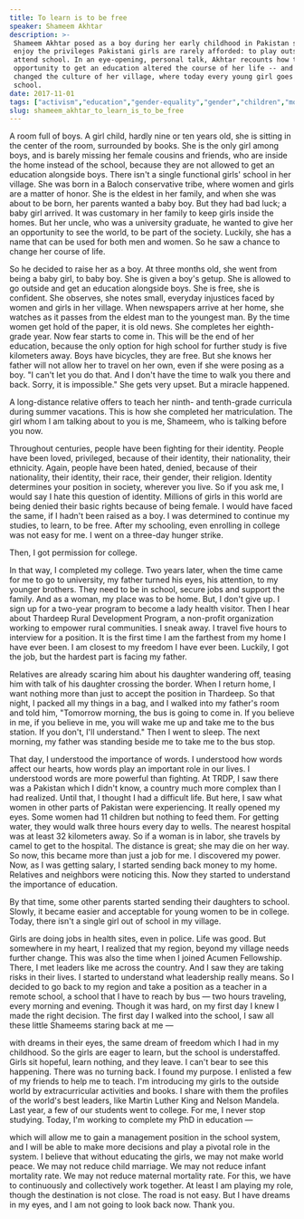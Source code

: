 ```yaml
---
title: To learn is to be free
speaker: Shameem Akhtar
description: >-
 Shameem Akhtar posed as a boy during her early childhood in Pakistan so she could
 enjoy the privileges Pakistani girls are rarely afforded: to play outside and
 attend school. In an eye-opening, personal talk, Akhtar recounts how the
 opportunity to get an education altered the course of her life -- and ultimately
 changed the culture of her village, where today every young girl goes to
 school.
date: 2017-11-01
tags: ["activism","education","gender-equality","gender","children","motivation","inequality","personal-growth","potential","social-change","society","women"]
slug: shameem_akhtar_to_learn_is_to_be_free
---
```


A room full of boys. A girl child, hardly nine or ten years old, she is sitting in the
center of the room, surrounded by books. She is the only girl among boys, and is barely
missing her female cousins and friends, who are inside the home instead of the school,
because they are not allowed to get an education alongside boys. There isn't a single
functional girls' school in her village. She was born in a Baloch conservative tribe, where
women and girls are a matter of honor. She is the eldest in her family, and when she was
about to be born, her parents wanted a baby boy. But they had bad luck; a baby girl
arrived. It was customary in her family to keep girls inside the homes. But her uncle, who
was a university graduate, he wanted to give her an opportunity to see the world, to be
part of the society. Luckily, she has a name that can be used for both men and women. So
he saw a chance to change her course of life.

So he decided to raise her as a boy. At three months old, she went from being a baby girl,
to baby boy. She is given a boy's getup. She is allowed to go outside and get an education
alongside boys. She is free, she is confident. She observes, she notes small, everyday
injustices faced by women and girls in her village. When newspapers arrive at her home,
she watches as it passes from the eldest man to the youngest man. By the time women get
hold of the paper, it is old news. She completes her eighth-grade year. Now fear starts to
come in. This will be the end of her education, because the only option for high school
for further study is five kilometers away. Boys have bicycles, they are free. But she
knows her father will not allow her to travel on her own, even if she were posing as a
boy. "I can't let you do that. And I don't have the time to walk you there and back.
Sorry, it is impossible." She gets very upset. But a miracle happened.

A long-distance relative offers to teach her ninth- and tenth-grade curricula during
summer vacations. This is how she completed her matriculation. The girl whom I am talking
about to you is me, Shameem, who is talking before you now.

Throughout centuries, people have been fighting for their identity. People have been
loved, privileged, because of their identity, their nationality, their ethnicity. Again,
people have been hated, denied, because of their nationality, their identity, their race,
their gender, their religion. Identity determines your position in society, wherever you
live. So if you ask me, I would say I hate this question of identity. Millions of girls in
this world are being denied their basic rights because of being female. I would have faced
the same, if I hadn't been raised as a boy. I was determined to continue my studies, to
learn, to be free. After my schooling, even enrolling in college was not easy for me. I
went on a three-day hunger strike.

Then, I got permission for college.

In that way, I completed my college. Two years later, when the time came for me to go to
university, my father turned his eyes, his attention, to my younger brothers. They need to
be in school, secure jobs and support the family. And as a woman, my place was to be home.
But, I don't give up. I sign up for a two-year program to become a lady health visitor.
Then I hear about Thardeep Rural Development Program, a non-profit organization working to
empower rural communities. I sneak away. I travel five hours to interview for a position.
It is the first time I am the farthest from my home I have ever been. I am closest to my
freedom I have ever been. Luckily, I got the job, but the hardest part is facing my
father.

Relatives are already scaring him about his daughter wandering off, teasing him with talk
of his daughter crossing the border. When I return home, I want nothing more than just to
accept the position in Thardeep. So that night, I packed all my things in a bag, and I
walked into my father's room and told him, "Tomorrow morning, the bus is going to come in.
If you believe in me, if you believe in me, you will wake me up and take me to the bus
station. If you don't, I'll understand." Then I went to sleep. The next morning, my father
was standing beside me to take me to the bus stop.

That day, I understood the importance of words. I understood how words affect our hearts,
how words play an important role in our lives. I understood words are more powerful than
fighting. At TRDP, I saw there was a Pakistan which I didn't know, a country much more
complex than I had realized. Until that, I thought I had a difficult life. But here, I saw
what women in other parts of Pakistan were experiencing. It really opened my eyes. Some
women had 11 children but nothing to feed them. For getting water, they would walk three
hours every day to wells. The nearest hospital was at least 32 kilometers away. So if a
woman is in labor, she travels by camel to get to the hospital. The distance is great; she
may die on her way. So now, this became more than just a job for me. I discovered my power.
Now, as I was getting salary, I started sending back money to my home. Relatives and
neighbors were noticing this. Now they started to understand the importance of
education.

By that time, some other parents started sending their daughters to school. Slowly, it
became easier and acceptable for young women to be in college. Today, there isn't a single
girl out of school in my village.

Girls are doing jobs in health sites, even in police. Life was good. But somewhere in my
heart, I realized that my region, beyond my village needs further change. This was also
the time when I joined Acumen Fellowship. There, I met leaders like me across the country.
And I saw they are taking risks in their lives. I started to understand what leadership
really means. So I decided to go back to my region and take a position as a teacher in a
remote school, a school that I have to reach by bus — two hours traveling, every morning
and evening. Though it was hard, on my first day I knew I made the right decision. The
first day I walked into the school, I saw all these little Shameems staring back at me
—

with dreams in their eyes, the same dream of freedom which I had in my childhood. So the
girls are eager to learn, but the school is understaffed. Girls sit hopeful, learn
nothing, and they leave. I can't bear to see this happening. There was no turning back. I
found my purpose. I enlisted a few of my friends to help me to teach. I'm introducing my
girls to the outside world by extracurricular activities and books. I share with them the
profiles of the world's best leaders, like Martin Luther King and Nelson Mandela. Last
year, a few of our students went to college. For me, I never stop studying. Today, I'm
working to complete my PhD in education —

which will allow me to gain a management position in the school system, and I will be able
to make more decisions and play a pivotal role in the system. I believe that without
educating the girls, we may not make world peace. We may not reduce child marriage. We may
not reduce infant mortality rate. We may not reduce maternal mortality rate. For this, we
have to continuously and collectively work together. At least I am playing my role, though
the destination is not close. The road is not easy. But I have dreams in my eyes, and I am
not going to look back now. Thank you.

<!--
ad_duration=3.33
comment_count=18
event="TEDWomen 2017"
intro_duration=11.82
is_subtitle_required="True"
is_talk_featured="True"
language="en"
language_swap="False"
native_language="en"
number_of_related_talks=6
number_of_speakers=1
number_of_subtitled_videos=26
number_of_tags=12
number_of_talk_download_languages=26
number_of_talk_more_resources=0
number_of_talk_recommendations=0
number_of_talks_take_actions=0
post_ad_duration=0.83
published_timestamp="2018-03-01 20:59:46"
recording_date="2017-11-01"
speaker_description="Writer, social worker"
speaker_is_published=1
speaker_name="Shameem Akhtar"
talk_name="To learn is to be free"
talks_tags=["activism","education","gender-equality","gender","children","motivation","inequality","personal-growth","potential","social-change","society","women"]
url_audio="https://download.ted.com/talks/ShameemAkhtar_2017W.mp3?apikey=acme-roadrunner"
url_photo_speaker="https://pe.tedcdn.com/images/ted/05fe647e264b7fbf8ba0cc8fa981240dd0b2d314_254x191.jpg"
url_photo_talk="https://s3.amazonaws.com/talkstar-photos/uploads/6eba9a00-b88e-4e9b-8a2d-4590481ecb77/ShameemAkhtar_2017W-embed.jpg"
url_webpage="https://www.ted.com/talks/shameem_akhtar_to_learn_is_to_be_free"
video_type_name="TED Stage Talk"
-->